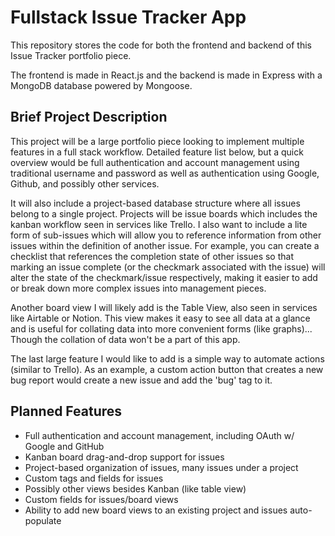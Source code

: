 # Fullstack Issue Tracker App

This repository stores the code for both the frontend and backend of this Issue Tracker portfolio piece.

The frontend is made in React.js and the backend is made in Express with a MongoDB database powered by Mongoose.

## Brief Project Description

This project will be a large portfolio piece looking to implement multiple features in a full stack workflow. Detailed feature list below, but a quick overview would be full authentication and account management using traditional username and password as well as authentication using Google, Github, and possibly other services.

It will also include a project-based database structure where all issues belong to a single project. Projects will be issue boards which includes the kanban workflow seen in services like Trello. I also want to include a lite form of sub-issues which will allow you to reference information from other issues within the definition of another issue. For example, you can create a checklist that references the completion state of other issues so that marking an issue complete (or the checkmark associated with the issue) will alter the state of the checkmark/issue respectively, making it easier to add or break down more complex issues into management pieces.

Another board view I will likely add is the Table View, also seen in services like Airtable or Notion. This view makes it easy to see all data at a glance and is useful for collating data into more convenient forms (like graphs)... Though the collation of data won't be a part of this app.

The last large feature I would like to add is a simple way to automate actions (similar to Trello). As an example, a custom action button that creates a new bug report would create a new issue and add the 'bug' tag to it.

## Planned Features

-   Full authentication and account management, including OAuth w/ Google and GitHub
-   Kanban board drag-and-drop support for issues
-   Project-based organization of issues, many issues under a project
-   Custom tags and fields for issues
-   Possibly other views besides Kanban (like table view)
-   Custom fields for issues/board views
-   Ability to add new board views to an existing project and issues auto-populate

